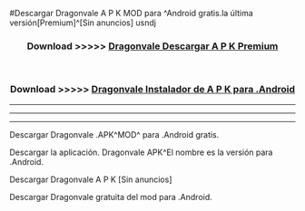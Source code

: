 #Descargar Dragonvale  A P K MOD para ^Android gratis.la última versión[Premium]^[Sin anuncios] usndj



<div align="center">
<h3>Download >>>>> <a href="https://es-web.web.app/?es= Dragonvale ">Dragonvale  Descargar A P K Premium</a></h3><br>

<h3>Download >>>>> <a href="https://es-web.web.app/?es= Dragonvale ">Dragonvale  Instalador de A P K para .Android</a></h3>
</div>


----------------------------------------------------------

----------------------------------------------------------

----------------------------------------------------------

Descargar Dragonvale  .APK^MOD^ para .Android gratis.

Descargar la aplicación. Dragonvale  APK^El nombre es la versión para .Android.

Descargar Dragonvale  A P K [Sin anuncios]

Descargar Dragonvale  gratuita del mod para .Android.